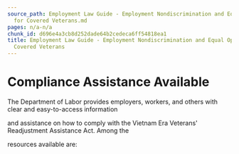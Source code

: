 ```yaml
---
source_path: Employment Law Guide - Employment Nondiscrimination and Equal Opportunity
  for Covered Veterans.md
pages: n/a-n/a
chunk_id: d696e4a3cb8d252dade64b2cedeca6ff54818ea1
title: Employment Law Guide - Employment Nondiscrimination and Equal Opportunity for
  Covered Veterans
---
```

# Compliance Assistance Available

The Department of Labor provides employers, workers, and others with clear and easy-to-access information

and assistance on how to comply with the Vietnam Era Veterans' Readjustment Assistance Act. Among the

resources available are:
